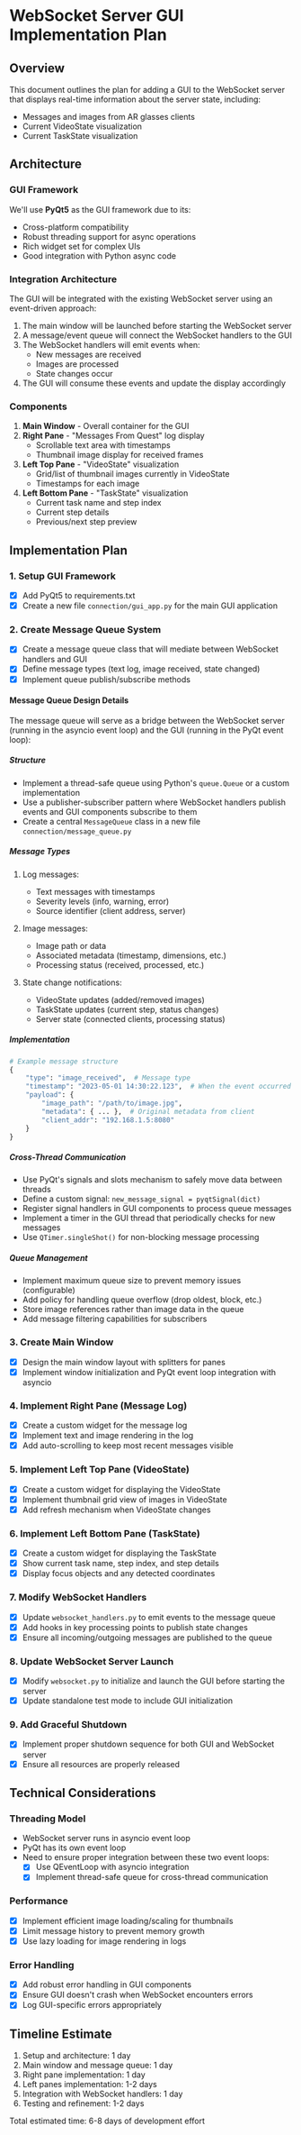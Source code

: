# WebSocket Server GUI Implementation Plan

## Overview
This document outlines the plan for adding a GUI to the WebSocket server that displays real-time information about the server state, including:
- Messages and images from AR glasses clients
- Current VideoState visualization
- Current TaskState visualization

## Architecture

### GUI Framework
We'll use **PyQt5** as the GUI framework due to its:
- Cross-platform compatibility
- Robust threading support for async operations
- Rich widget set for complex UIs
- Good integration with Python async code

### Integration Architecture
The GUI will be integrated with the existing WebSocket server using an event-driven approach:

1. The main window will be launched before starting the WebSocket server
2. A message/event queue will connect the WebSocket handlers to the GUI
3. The WebSocket handlers will emit events when:
   - New messages are received
   - Images are processed
   - State changes occur
4. The GUI will consume these events and update the display accordingly

### Components
1. **Main Window** - Overall container for the GUI
2. **Right Pane** - "Messages From Quest" log display
   - Scrollable text area with timestamps
   - Thumbnail image display for received frames
3. **Left Top Pane** - "VideoState" visualization
   - Grid/list of thumbnail images currently in VideoState
   - Timestamps for each image
4. **Left Bottom Pane** - "TaskState" visualization
   - Current task name and step index
   - Current step details
   - Previous/next step preview

## Implementation Plan

### 1. Setup GUI Framework
- [x] Add PyQt5 to requirements.txt
- [x] Create a new file `connection/gui_app.py` for the main GUI application

### 2. Create Message Queue System
- [x] Create a message queue class that will mediate between WebSocket handlers and GUI
- [x] Define message types (text log, image received, state changed)
- [x] Implement queue publish/subscribe methods

#### Message Queue Design Details
The message queue will serve as a bridge between the WebSocket server (running in the asyncio event loop) and the GUI (running in the PyQt event loop):

##### Structure
- Implement a thread-safe queue using Python's `queue.Queue` or a custom implementation
- Use a publisher-subscriber pattern where WebSocket handlers publish events and GUI components subscribe to them
- Create a central `MessageQueue` class in a new file `connection/message_queue.py`

##### Message Types
1. Log messages:
   - Text messages with timestamps
   - Severity levels (info, warning, error)
   - Source identifier (client address, server)

2. Image messages:
   - Image path or data
   - Associated metadata (timestamp, dimensions, etc.)
   - Processing status (received, processed, etc.)

3. State change notifications:
   - VideoState updates (added/removed images)
   - TaskState updates (current step, status changes)
   - Server state (connected clients, processing status)

##### Implementation
```python
# Example message structure
{
    "type": "image_received",  # Message type
    "timestamp": "2023-05-01 14:30:22.123",  # When the event occurred
    "payload": {
        "image_path": "/path/to/image.jpg",
        "metadata": { ... },  # Original metadata from client
        "client_addr": "192.168.1.5:8080"
    }
}
```

##### Cross-Thread Communication
- Use PyQt's signals and slots mechanism to safely move data between threads
- Define a custom signal: `new_message_signal = pyqtSignal(dict)`
- Register signal handlers in GUI components to process queue messages
- Implement a timer in the GUI thread that periodically checks for new messages
- Use `QTimer.singleShot()` for non-blocking message processing

##### Queue Management
- Implement maximum queue size to prevent memory issues (configurable)
- Add policy for handling queue overflow (drop oldest, block, etc.)
- Store image references rather than image data in the queue
- Add message filtering capabilities for subscribers

### 3. Create Main Window
- [x] Design the main window layout with splitters for panes
- [x] Implement window initialization and PyQt event loop integration with asyncio

### 4. Implement Right Pane (Message Log)
- [x] Create a custom widget for the message log
- [x] Implement text and image rendering in the log
- [x] Add auto-scrolling to keep most recent messages visible

### 5. Implement Left Top Pane (VideoState)
- [x] Create a custom widget for displaying the VideoState
- [x] Implement thumbnail grid view of images in VideoState
- [x] Add refresh mechanism when VideoState changes

### 6. Implement Left Bottom Pane (TaskState)
- [x] Create a custom widget for displaying the TaskState
- [x] Show current task name, step index, and step details
- [x] Display focus objects and any detected coordinates

### 7. Modify WebSocket Handlers
- [x] Update `websocket_handlers.py` to emit events to the message queue
- [x] Add hooks in key processing points to publish state changes
- [x] Ensure all incoming/outgoing messages are published to the queue

### 8. Update WebSocket Server Launch
- [x] Modify `websocket.py` to initialize and launch the GUI before starting the server
- [x] Update standalone test mode to include GUI initialization

### 9. Add Graceful Shutdown
- [x] Implement proper shutdown sequence for both GUI and WebSocket server
- [x] Ensure all resources are properly released

## Technical Considerations

### Threading Model
- WebSocket server runs in asyncio event loop
- PyQt has its own event loop
- Need to ensure proper integration between these two event loops:
  - [x] Use QEventLoop with asyncio integration
  - [x] Implement thread-safe queue for cross-thread communication

### Performance
- [x] Implement efficient image loading/scaling for thumbnails
- [x] Limit message history to prevent memory growth
- [x] Use lazy loading for image rendering in logs

### Error Handling
- [x] Add robust error handling in GUI components
- [x] Ensure GUI doesn't crash when WebSocket encounters errors
- [x] Log GUI-specific errors appropriately

## Timeline Estimate
1. Setup and architecture: 1 day
2. Main window and message queue: 1 day
3. Right pane implementation: 1 day
4. Left panes implementation: 1-2 days
5. Integration with WebSocket handlers: 1 day
6. Testing and refinement: 1-2 days

Total estimated time: 6-8 days of development effort
